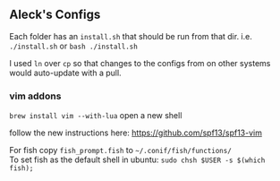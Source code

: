 ## Aleck's Configs
Each folder has an `install.sh` that should be run from that dir. i.e. `./install.sh` or `bash ./install.sh`

I used `ln` over `cp` so that changes to the configs from on other systems would auto-update with a pull.


### vim addons
`brew install vim --with-lua`
open a new shell

follow the new instructions here: https://github.com/spf13/spf13-vim


For fish copy `fish_prompt.fish` to `~/.conif/fish/functions/`  
To set fish as the default shell in ubuntu: `sudo chsh $USER -s $(which fish);`
